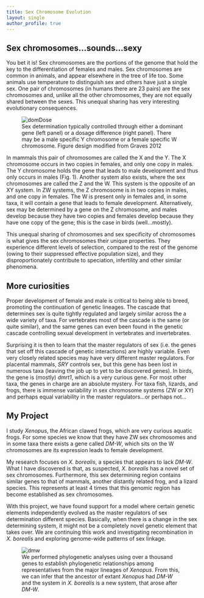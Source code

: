 ```yaml
---
title: Sex Chromosome Evolution
layout: single
author_profile: true
---
```


## Sex chromosomes...sounds...sexy

You bet it is! Sex chromosomes are the portions of the genome that hold the key to the differentiation of females and males. Sex chromosomes are common in animals, and appear elsewhere in the tree of life too. Some animals use temperature to distinguish sex and others have just a single sex. One pair of chromosomes (in humans there are 23 pairs) are the sex chromosomes and, unlike all the other chromosomes, they are not equally shared between the sexes. This unequal sharing has very interesting evolutionary consequences.

<figure>
<img src="{{'/assets/img/sex_chr_page/SexChr_domDose.jpg' | prepend: site.baseurl }}" alt="domDose">
<figcaption>Sex determination typically controlled through either a dominant gene (left panel) or a dosage difference (right panel). There may be a male specific Y chromosome or a female specific W chromosome. Figure design modified from Graves 2012</figcaption>
</figure>

In mammals this pair of chromosomes are called the X and the Y. The X chromosome occurs in two copies in females, and only one copy in males. The Y chromosome holds the gene that leads to male development and thus only occurs in males (Fig. 1). Another system also exists, where the sex chromosomes are called the Z and the W. This system is the opposite of an XY system. In ZW systems, the Z chromosome is in two copies in males, and one copy in females. The W is present only in females and, in some taxa, it will contain a gene that leads to female development. Alternatively, sex may be determined by a gene on the Z chromosome, and males develop because they have two copies and females develop because they have one copy of the gene; this is the case in birds (well...mostly).

This unequal sharing of chromosomes and sex specificity of chromosomes is what gives the sex chromosomes their unique properties. They experience different levels of selection, compared to the rest of the genome (owing to their suppressed effective population size), and they disproportionately contribute to speciation, infertility and other similar phenomena.

## More curiosities
Proper development of female and male is critical to being able to breed, promoting the continuation of genetic lineages. The cascade that determines sex is quite tightly regulated and largely similar across the a wide variety of taxa. For vertebrates most of the cascade is the same (or quite similar), and the same genes can even been found in the genetic cascade controlling sexual development in vertebrates and invertebrates.

Surprising it is then to learn that the master regulators of sex (i.e. the genes that set off this cascade of genetic interactions) are highly variable. Even very closely related species may have very different master regulators. For placental mammals, *SRY* controls sex, but this gene has been lost in numerous taxa (leaving the job up to yet to be discovered genes). In birds, the gene is (mostly) *dmrt1*, which is a very curious gene. For most other taxa, the genes in charge are an absolute mystery. For taxa fish, lizards, and frogs, there is immense variability in sex chromosome systems (ZW or XY) and perhaps equal variability in the master regulators...or perhaps not...

## My Project

I study *Xenopus*, the African clawed frogs, which are very curious aquatic frogs. For some species we know that they have ZW sex chromosomes and in some taxa there exists a gene called *DM-W*, which sits on the W chromosomes are its expression leads to female development.

My research focuses on *X. borealis*, a species that appears to lack *DM-W*. What I have discovered is that, as suspected, *X. borealis* has a novel set of sex chromosomes. Furthermore, this sex determining region contains similar genes to that of mammals, another distantly related frog, and a lizard species. This represents at least 4 times that this genomic region has become established as sex chromosomes.

With this project, we have found support for a model where certain genetic elements independently evolved as the master regulators of sex determination different species. Basically, when there is a change in the sex determining system, it might not be a completely novel genetic element that takes over. We are continuing this work and investigating recombination in *X. borealis* and exploring genome-wide patterns of sex linkage.

<figure>
<img src="{{ '/assets/img/sex_chr_page/Fig1_illustratorfont.jpg' | prepend: site.baseurl }}" alt="dmw">
<figcaption>We performed phylogenetic analyses using over a thousand genes to establish phylogenetic relationships among representatives from the major lineages of <i>Xenopus</i>. From this, we can infer that the ancestor of extant <i>Xenopus</i> had <i>DM-W</i> and the system in <i>X. borealis</i> is a new system, that arose after <i>DM-W</i>.</figcaption>
</figure>
